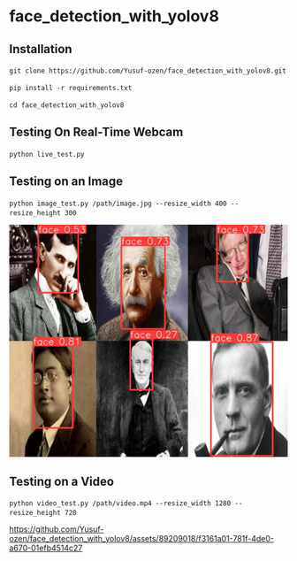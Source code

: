 # face_detection_with_yolov8

## Installation
`git clone https://github.com/Yusuf-ozen/face_detection_with_yolov8.git` 

`pip install -r requirements.txt` 

`cd face_detection_with_yolov8` 

## Testing On Real-Time Webcam
`python live_test.py` 

## Testing on an Image
`python image_test.py /path/image.jpg --resize_width 400 --resize_height 300` 

![Resim Açıklaması](predicts/images/predict.jpg)


## Testing on a Video
`python video_test.py /path/video.mp4 --resize_width 1280 --resize_height 720` 





https://github.com/Yusuf-ozen/face_detection_with_yolov8/assets/89209018/f3161a01-781f-4de0-a670-01efb4514c27




